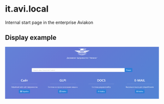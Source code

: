# it.avi.local
Internal start page in the enterprise Aviakon

## Display example
<p align="center">
<img src="simple.png" title="C# для чайников" alt="C# для чайников">
</p>
